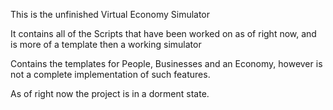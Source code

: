 This is the unfinished Virtual Economy Simulator

It contains all of the Scripts that have been worked on as of right now, and is more of a template then a working simulator

Contains the templates for People, Businesses and an Economy, however is not a complete implementation of such features.

As of right now the project is in a dorment state.
